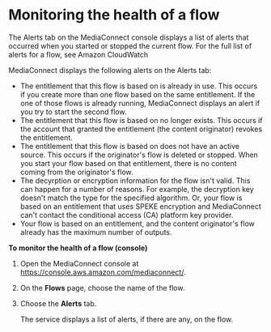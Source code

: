 # Monitoring the health of a flow<a name="monitoring-flow-health"></a>

The Alerts tab on the MediaConnect console displays a list of alerts that occurred when you started or stopped the current flow\. For the full list of alerts for a flow, see Amazon CloudWatch

MediaConnect displays the following alerts on the Alerts tab:
+ The entitlement that this flow is based on is already in use\. This occurs if you create more than one flow based on the same entitlement\. If the one of those flows is already running, MediaConnect displays an alert if you try to start the second flow\.
+ The entitlement that this flow is based on no longer exists\. This occurs if the account that granted the entitlement \(the content originator\) revokes the entitlement\.
+ The entitlement that this flow is based on does not have an active source\. This occurs if the originator's flow is deleted or stopped\. When you start your flow based on that entitlement, there is no content coming from the originator's flow\.
+ The decyrption or encryption information for the flow isn't valid\. This can happen for a number of reasons\. For example, the decryption key doesn't match the type for the specified algorithm\. Or, your flow is based on an entitlement that uses SPEKE encryption and MediaConnect can't contact the conditional access \(CA\) platform key provider\.
+ Your flow is based on an entitlement, and the content originator's flow already has the maximum number of outputs\.

**To monitor the health of a flow \(console\)**

1. Open the MediaConnect console at [https://console\.aws\.amazon\.com/mediaconnect/](https://console.aws.amazon.com/mediaconnect/)\.

1. On the **Flows** page, choose the name of the flow\.

1. Choose the **Alerts** tab\.

   The service displays a list of alerts, if there are any, on the flow\.